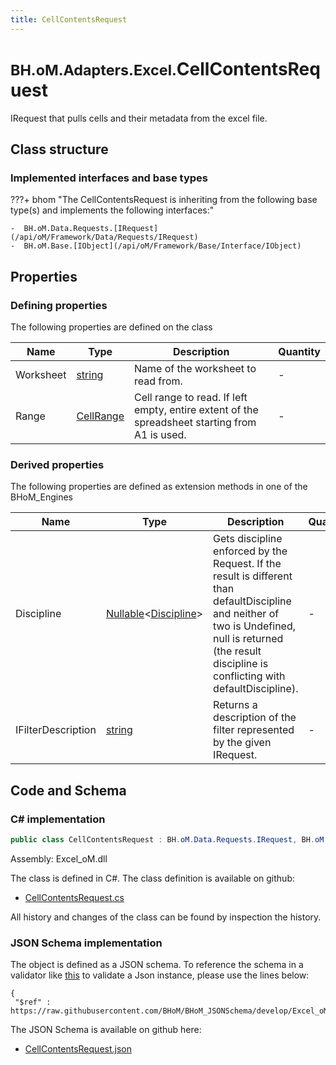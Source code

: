 ```yaml
---
title: CellContentsRequest
---
```


# <small>BH.oM.Adapters.Excel.</small>**CellContentsRequest**

IRequest that pulls cells and their metadata from the excel file.

## Class structure

### Implemented interfaces and base types

???+ bhom "The CellContentsRequest is inheriting from the following base type(s) and implements the following interfaces:"

    -  BH.oM.Data.Requests.[IRequest](/api/oM/Framework/Data/Requests/IRequest)
    -  BH.oM.Base.[IObject](/api/oM/Framework/Base/Interface/IObject)


## Properties



### Defining properties

The following properties are defined on the class

| Name             | Type             | Description      | Quantity         |
|------------------|------------------|------------------|------------------|
| Worksheet | [string](https://learn.microsoft.com/en-us/dotnet/api/System.String?view=netstandard-2.0) | Name of the worksheet to read from. | - |
| Range | [CellRange](/api/oM/Adapter/Adapters/Excel/Address/CellRange) | Cell range to read. If left empty, entire extent of the spreadsheet starting from A1 is used. | - |


### Derived properties

The following properties are defined as extension methods in one of the BHoM_Engines

| Name             | Type             | Description      | Quantity         | Engine           |
|------------------|------------------|------------------|------------------|------------------|
| Discipline | [Nullable](https://learn.microsoft.com/en-us/dotnet/api/System.Nullable-1?view=netstandard-2.0)&lt;[Discipline](/api/oM/Adapter/Adapters/Revit/Enums/Discipline)&gt; | Gets discipline enforced by the Request. If the result is different than defaultDiscipline and neither of two is Undefined, null is returned (the result discipline is conflicting with defaultDiscipline). | - | Revit_Engine |
| IFilterDescription | [string](https://learn.microsoft.com/en-us/dotnet/api/System.String?view=netstandard-2.0) | Returns a description of the filter represented by the given IRequest. | - | Revit_Engine |


## Code and Schema

### C# implementation

``` C# title="C#"
public class CellContentsRequest : BH.oM.Data.Requests.IRequest, BH.oM.Base.IObject
```

Assembly: Excel_oM.dll

The class is defined in C#. The class definition is available on github:

- [CellContentsRequest.cs](https://github.com/BHoM/Excel_Toolkit/blob/develop/Excel_oM/Requests\CellContentsRequest.cs)

All history and changes of the class can be found by inspection the history.
### JSON Schema implementation

The object is defined as a JSON schema. To reference the schema in a validator like [this](https://www.jsonschemavalidator.net/) to validate a Json instance, please use the lines below:

``` { .json .copy .select } title="JSON Schema"
{
 "$ref" : https://raw.githubusercontent.com/BHoM/BHoM_JSONSchema/develop/Excel_oM/CellContentsRequest.json}
```

The JSON Schema is available on github here:

- [CellContentsRequest.json](https://github.com/BHoM/BHoM_JSONSchema/blob/develop/Excel_oM/CellContentsRequest.json)
